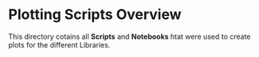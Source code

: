 # Plotting Scripts Overview

This directory cotains all **Scripts** and **Notebooks** htat were used to create plots for the different Libraries.